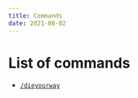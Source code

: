 ```yaml
---
title: Commands
date: 2021-08-02
---
```


# List of commands

* [`/dieyourway`](commands/dieyourway.md)